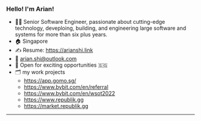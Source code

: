 ### Hello! I'm Arian!

- 👨‍💻 Senior Software Engineer, passionate about cutting-edge technology, deveploing, building, and engineering large software and systems for more than six plus years.
- 🏠 Singapore
- ✍️ Resume: https://arianshi.link
- 💼 arian.shi@outlook.com
- 💼 Open for exciting opportunities 🇸🇬
- 🗂️ my work projects
  - https://app.gomo.sg/
  - https://www.bybit.com/en/referral
  - https://www.bybit.com/en/wsot2022
  - https://www.republik.gg
  - https://market.republik.gg

---
